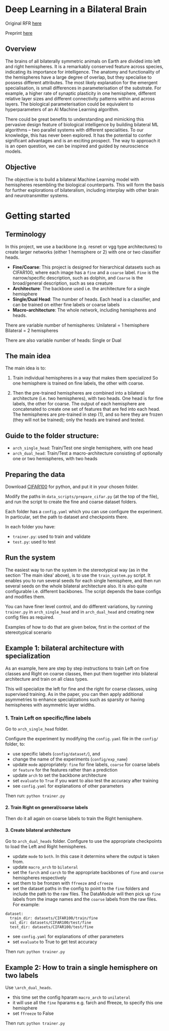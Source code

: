 # Deep Learning in a Bilateral Brain

Original RFR [here](https://wba-initiative.org/en/research/rfr/rfr-left-and-right-nn/)

Preprint [here](https://arxiv.org/abs/2209.06862)

## Overview

The brains of all bilaterally symmetric animals on Earth are divided into left and right hemispheres. It is a remarkably conserved feature across species, indicating its importance for intelligence. The anatomy and functionality of the hemispheres have a large degree of overlap, but they specialise to possess different attributes. The most likely explanation for the emergent specialisation, is small differences in parameterisation of the substrate. For example, a higher rate of synaptic plasticity in one hemisphere, different relative layer sizes and different connectivity patterns within and across layers. The biological parameterisation could be equivalent to hyperparameters of an AI Machine Learning algorithm.

There could be great benefits to understanding and mimicking this pervasive design feature of biological intelligence by building bilateral ML algorithms – two parallel systems with different specialities. To our knowledge, this has never been explored. It has the potential to confer significant advantages and is an exciting prospect. The way to approach it is an open question, we can be inspired and guided by neuroscience models.

## Objective

The objective is to build a bilateral Machine Learning model with hemispheres resembling the biological counterparts. This will form the basis for further explorations of bilateralism, including interplay with other brain and neurotransmitter systems.


# Getting started

## Terminology

In this project, we use a backbone (e.g. resnet or vgg type architectures) to create larger networks (either 1 hemisphere or 2) with one or two classifier heads.

- **Fine/Coarse**: This project is designed for hierarchical datasets such as CIFAR100, where each image has a `fine` and a `coarse` label. `Fine` is the narrow/specific description, such as dolphin, and `Coarse` is the broad/general description, such as sea creature
- **Architecture**: The backbone used i.e. the architecture for a single hemisphere
- **Single/Dual Head**: The number of heads. Each head is a classifier, and can be trained on either fine labels or coarse labels
- **Macro-architecture**: The whole network, including hemispheres and heads. 

There are variable number of hemispheres:
Unilateral = 1 hemisphere
Bilateral = 2 hemispheres

There are also variable number of heads:
Single or Dual



## The main idea
The main idea is to:
1) Train individual hemispheres in a way that makes them specialized
So one hemisphere is trained on fine labels, the other with coarse.

2) Then the pre-trained hemispheres are combined into a bilateral architecture (i.e. two hemispheres), with two heads. One head is for fine labels, the other for coarse.
The output of each hemisphere are concatenated to create one set of features that are fed into each head. 
The hemispheres are pre-trained in step (1), and so here they are frozen (they will not be trained); only the heads are trained and tested.


## Guide to the folder structure:
- `arch_single_head`: Train/Test one single hemisphere, with one head
- `arch_dual_head`: Train/Test a macro-architecture consisting of optionally one or two hemispheres, with two heads


## Preparing the data

Download [CIFAR100](https://www.cs.toronto.edu/~kriz/cifar.html) for python, and put it in your chosen folder.

Modify the paths in `data_scripts/prepare_cifar.py` (at the top of the file), and run the script to create the fine and coarse dataset folders.

Each folder has a `config.yaml` which you can use configure the experiment.
In particular, set the path to dataset and checkpoints there.

In each folder you have:

- `trainer.py`: used to train and validate
- `test.py`: used to test

## Run the system
The easiest way to run the system in the stereotypical way (as in the section 'The main idea' above), is to use the `train_system.py` script. It enables you to run several seeds for each single hemisphere, and then run several seeds on the whole bilateral architecture also. It is also quite configurable i.e. different backbones.
The script depends the base configs and modifies them.

You can have finer level control, and do different variations, by running `trainer.py` in `arch_single_head` and in `arch_dual_head` and creating new config files as required.

Examples of how to do that are given below, first in the context of the stereotypical scenario


## Example 1: bilateral architecture with specialization

As an example, here are step by step instructions to train Left on fine classes and Right on coarse classes, then put them together into bilateral architecture and train on all class types.

This will specialize the left for fine and the right for coarse classes, using supervised training. As in the paper, you can then apply additional asymmetries to enhance specializations such as sparsity or having hemispheres with asymmetric layer widths.

### 1. Train Left on specific/fine labels

Go to `arch_single_head` folder.

Configure the experiment by modifying the `config.yaml` file in the `config/` folder, to:

- use specific labels (`config/dataset/`), and
- change the name of the experiments (`config/exp_name`) 
- update `mode` appropriately: `fine` for fine labels, `coarse` for coarse labels or `feature` for the features rather than a prediction
- update `arch` to set the backbone architecture
- set `evaluate` to `True` if you want to also test the accuracy after training
- see `config.yaml` for explanations of other parameters

Then run:
``python trainer.py``


#### 2. Train Right on general/coarse labels 

Then do it all again on coarse labels to train the Right hemisphere.

#### 3. Create bilateral architecture

Go to `arch_dual_heads` folder.
Configure to use the appropriate checkpoints to load the Left and Right hemispheres.

- update `mode` to `both`. In this case it determins where the output is taken from.
- update `macro_arch` to `bilateral`
- set the `farch` and `carch` to the appropriate backbones of `fine` and `coarse` hemispheres respectively
- set them to be fronzen with `ffreeze` and `cfreeze`
- set the dataset paths in the config to point to the `fine` folders and include the path to the raw files.
The DataModule will then pick up `fine` labels from the image names and the `coarse` labels from the raw files.
For example:

```
dataset:
  train_dir: datasets/CIFAR100/train/fine
  val_dir: datasets/CIFAR100/test/fine
  test_dir: datasets/CIFAR100/test/fine
```

- see `config.yaml` for explanations of other parameters
- set `evaluate` to True to get test accuracy

Then run:
``python trainer.py``


## Example 2: How to train a single hemisphere on two labels

Use `\arch_dual_heads`. 
- this time set the config hparam `macro_arch` to `unilateral`
- it will use all the `fine` hparams e.g. farch and ffreeze, to specify this one hemisphere
- set `ffreeze` to False

Then run:
``python trainer.py``
